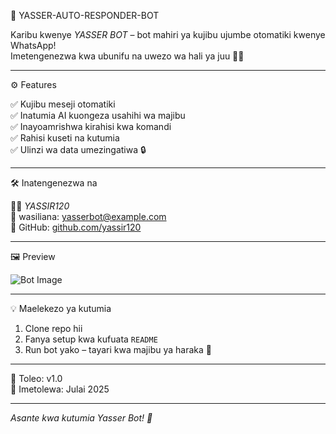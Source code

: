 🤖 YASSER-AUTO-RESPONDER-BOT

Karibu kwenye *YASSER BOT* – bot mahiri ya kujibu ujumbe otomatiki kwenye WhatsApp!  
Imetengenezwa kwa ubunifu na uwezo wa hali ya juu 🧠✨

---

⚙️ Features

✅ Kujibu meseji otomatiki  
✅ Inatumia AI kuongeza usahihi wa majibu  
✅ Inayoamrishwa kirahisi kwa komandi  
✅ Rahisi kuseti na kutumia  
✅ Ulinzi wa data umezingatiwa 🔒  

---

🛠️ Inatengenezwa na

👨‍💻 *YASSIR120*  
📧 wasiliana: yasserbot@example.com  
📍 GitHub: [github.com/yassir120](https://github.com/yassir120)

---

🖼️ Preview

![Bot Image](https://yourimagehost.com/link-kwa-image-yako.jpg)

---

💡 Maelekezo ya kutumia

1. Clone repo hii  
2. Fanya setup kwa kufuata `README`  
3. Run bot yako – tayari kwa majibu ya haraka 🚀

---

📌 Toleo: v1.0  
📅 Imetolewa: Julai 2025

---

_Asante kwa kutumia Yasser Bot! 🌟_
